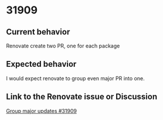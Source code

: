 # 31909

## Current behavior

Renovate create two PR, one for each package

## Expected behavior

I would expect renovate to group even major PR into one.

## Link to the Renovate issue or Discussion

[Group major updates #31909](https://github.com/renovatebot/renovate/discussions/31909)
